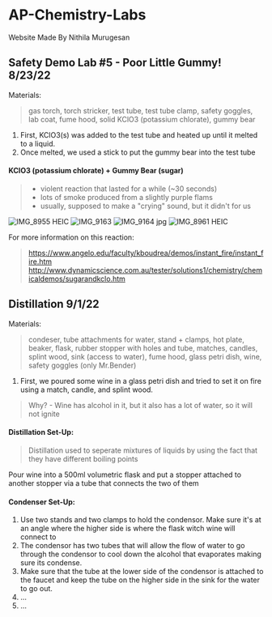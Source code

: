 # AP-Chemistry-Labs
Website Made By Nithila Murugesan
## Safety Demo Lab #5 - Poor Little Gummy! 8/23/22
Materials: 
> gas torch, torch stricker, test tube, test tube clamp, safety goggles, lab coat, fume hood, solid KClO3 (potassium chlorate), gummy bear

1. First, KClO3(s) was added to the test tube and heated up until it melted to a liquid.
2. Once melted, we used a stick to put the gummy bear into the test tube

#### KClO3 (potassium chlorate) + Gummy Bear (sugar)
> + violent reaction that lasted for a while (~30 seconds)
> + lots of smoke produced from a slightly purple flams
> + usually, supposed to make a "crying" sound, but it didn't for us

![IMG_8955 HEIC](https://user-images.githubusercontent.com/114519453/193721478-7d433f93-cf30-4416-89f6-33ffc4e8fe6d.jpeg)
![IMG_9163](https://user-images.githubusercontent.com/114519453/193721501-0b7e951b-be01-489d-80a9-a623145bd1bb.jpg)
![IMG_9164 jpg](https://user-images.githubusercontent.com/114519453/193721508-546c0bb8-9100-49ba-8acb-72e1e53df3a8.jpeg)
![IMG_8961 HEIC](https://user-images.githubusercontent.com/114519453/193721520-8dce3303-9b2b-442d-b58f-857102278988.jpeg)

For more information on this reaction:
> <https://www.angelo.edu/faculty/kboudrea/demos/instant_fire/instant_fire.htm>
> <http://www.dynamicscience.com.au/tester/solutions1/chemistry/chemicaldemos/sugarandkclo.htm>

## Distillation 9/1/22
Materials: 
> condeser, tube attachments for water, stand + clamps, hot plate, beaker, flask, rubber stopper with holes and tube, matches, candles, splint wood, sink (access to water), fume hood, glass petri dish, wine, safety goggles (only Mr.Bender)

1. First, we poured some wine in a glass petri dish and tried to set it on fire using a match, candle, and splint wood. 
> Why? - Wine has alcohol in it, but it also has a lot of water, so it will not ignite

#### Distillation Set-Up:
> Distillation used to seperate mixtures of liquids by using the fact that they have different boiling points

Pour wine into a 500ml volumetric flask and put a stopper attached to another stopper via a tube that connects the two of them 

#### Condenser Set-Up:
1. Use two stands and two clamps to hold the condensor. Make sure it's at an angle where the higher side is where the flask witch wine will connect to 
2. The condensor has two tubes that will allow the flow of water to go through the condensor to cool down the alcohol that evaporates making sure its condense.
3. Make sure that the tube at the lower side of the condensor is attached to the faucet and keep the tube on the higher side in the sink for the water to go out. 
4. ...
5. ... 

